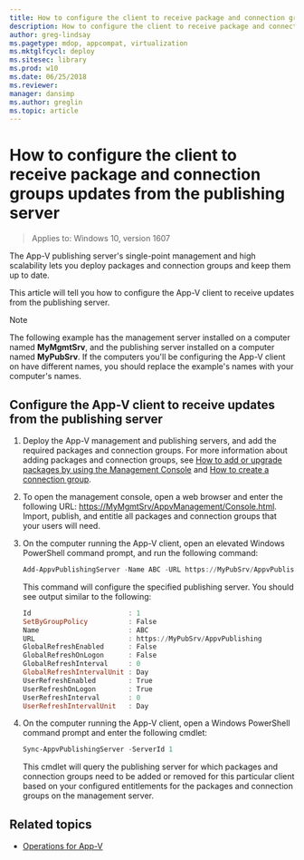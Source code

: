 ```yaml
---
title: How to configure the client to receive package and connection groups updates from the publishing server (Windows 10)
description: How to configure the client to receive package and connection groups updates from the publishing server.
author: greg-lindsay
ms.pagetype: mdop, appcompat, virtualization
ms.mktglfcycl: deploy
ms.sitesec: library
ms.prod: w10
ms.date: 06/25/2018
ms.reviewer: 
manager: dansimp
ms.author: greglin
ms.topic: article
---
```

# How to configure the client to receive package and connection groups updates from the publishing server

>Applies to: Windows 10, version 1607

The App-V publishing server's single-point management and high scalability lets you deploy packages and connection groups and keep them up to date.

This article will tell you how to configure the App-V client to receive updates from the publishing server.

>[!NOTE]
>The following example has the management server installed on a computer named **MyMgmtSrv**, and the publishing server installed on a computer named **MyPubSrv**. If the computers you'll be configuring the App-V client on have different names, you should replace the example's names with your computer's names.

## Configure the App-V client to receive updates from the publishing server

1. Deploy the App-V management and publishing servers, and add the required packages and connection groups. For more information about adding packages and connection groups, see [How to add or upgrade packages by using the Management Console](appv-add-or-upgrade-packages-with-the-management-console.md) and [How to create a connection group](appv-create-a-connection-group.md).
2. To open the management console, open a web browser and enter the following URL: <https://MyMgmtSrv/AppvManagement/Console.html>. Import, publish, and entitle all packages and connection groups that your users will need.
3. On the computer running the App-V client, open an elevated Windows PowerShell command prompt, and run the following command:

    ```PowerShell
    Add-AppvPublishingServer -Name ABC -URL https://MyPubSrv/AppvPublishing
    ```

    This command will configure the specified publishing server. You should see output similar to the following:
    
    ```PowerShell
    Id                        : 1
    SetByGroupPolicy          : False
    Name                      : ABC
    URL                       : https://MyPubSrv/AppvPublishing
    GlobalRefreshEnabled      : False
    GlobalRefreshOnLogon      : False
    GlobalRefreshInterval     : 0
    GlobalRefreshIntervalUnit : Day
    UserRefreshEnabled        : True
    UserRefreshOnLogon        : True
    UserRefreshInterval       : 0
    UserRefreshIntervalUnit   : Day
    ```

4. On the computer running the App-V client, open a Windows PowerShell command prompt and enter the following cmdlet:

    ```PowerShell
    Sync-AppvPublishingServer -ServerId 1
    ```

    This cmdlet will query the publishing server for which packages and connection groups need to be added or removed for this particular client based on your configured entitlements for the packages and connection groups on the management server.





## Related topics

* [Operations for App-V](appv-operations.md)
